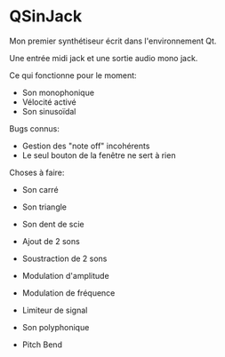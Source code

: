 ﻿QSinJack
========

Mon premier synthétiseur écrit dans l'environnement Qt.

Une entrée midi jack et une sortie audio mono jack.

Ce qui fonctionne pour le moment:

* Son monophonique
* Vélocité activé
* Son sinusoïdal

Bugs connus:

* Gestion des "note off" incohérents
* Le seul bouton de la fenêtre ne sert à rien

Choses à faire:

* Son carré
* Son triangle
* Son dent de scie

* Ajout de 2 sons
* Soustraction de 2 sons
* Modulation d'amplitude
* Modulation de fréquence
* Limiteur de signal

* Son polyphonique
* Pitch Bend
